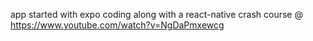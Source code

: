 app started with expo
coding along with a react-native crash course @ https://www.youtube.com/watch?v=NgDaPmxewcg